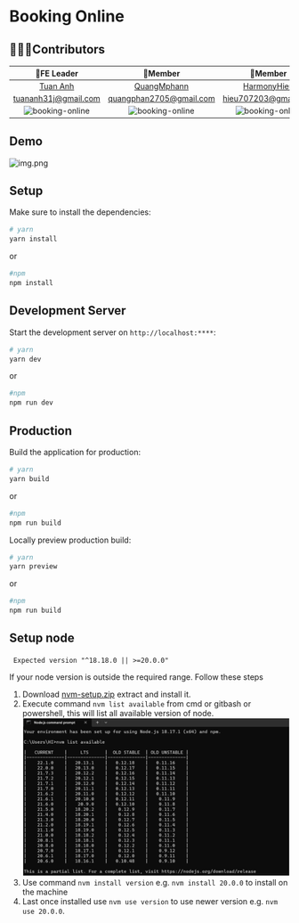# Booking Online

## 👨‍👩‍👦Contributors
| **🚀FE Leader** | **🚀Member** | **🚀Member** | **🚀Member** | **🚀Member** | **🚀Member** | **🚀Member** |
| :-: | :-: | :-: | :-: | :-: | :-: | :-: |
| [Tuan Anh](https://gitlab.com/tuananh31j) | [QuangMphann](https://gitlab.com/quangphan2705) | [HarmonyHieu](https://gitlab.com/hieutvph46786) | [QuocJin](https://gitlab.com/QuocDL) | [sweetcter](https://gitlab.com/sweetcter) | [Đào Minh](https://gitlab.com/minhtit123) | [MWare CEO](https://gitlab.com/mwarevn) |
|<span style="font-size: 14px;">tuananh31j@gmail.com</span> | <span style="font-size: 14px;">quangphan2705@gmail.com</span> | <span style="font-size: 14px;">hieu707203@gmail.com</span> | <span style="font-size: 14px;">quoclcph18659@gmail.com</span> | <span style="font-size: 14px;">daylasep0175@gmail.com</span>  | <span style="font-size: 14px;">minhdd15112003@gmail.com</span> |  <span style="font-size: 14px;">hunterwolf.work@gmail.com</span>  |
| <img src="https://gitlab.com/uploads/-/system/user/avatar/20802711/avatar.png?width=800" width="100" alt="booking-online" /> | <img src="https://gitlab.com/uploads/-/system/user/avatar/20865606/avatar.png?width=800" width="100" alt="booking-online" /> | <img src="https://gitlab.com/uploads/-/system/user/avatar/20865424/avatar.png?width=800" width="100" alt="booking-online" /> | <img src="https://gitlab.com/uploads/-/system/user/avatar/21032846/avatar.png?width=800" width="100" alt="booking-online" /> | <img src="https://gitlab.com/uploads/-/system/user/avatar/20802710/avatar.png?width=800" width="100" alt="booking-online" /> |<img src="https://gitlab.com/uploads/-/system/user/avatar/21502648/avatar.png?width=800" width="100" alt="booking-online" /> |<img src="https://gitlab.com/uploads/-/system/user/avatar/14881190/avatar.png?width=800" width="100" alt="booking-online" /> |

## Demo

![img.png](demo.gif)

## Setup

Make sure to install the dependencies:

```bash
# yarn
yarn install
```

or

```bash
#npm
npm install
```

## Development Server

Start the development server on `http://localhost:****`:

```bash
# yarn
yarn dev
```

or

```bash
#npm
npm run dev
```

## Production

Build the application for production:

```bash
# yarn
yarn build
```

or

```bash
#npm
npm run build
```

Locally preview production build:

```bash
# yarn
yarn preview
```

or

```bash
#npm
npm run build
```

## Setup node

` Expected version "^18.18.0 || >=20.0.0"`

If your node version is outside the required range.
Follow these steps

1. Download [nvm-setup.zip](https://github.com/coreybutler/nvm-windows/releases/download/1.1.7/nvm-setup.zip) extract and install it.
2. Execute command `nvm list available` from cmd or gitbash or powershell, this will list all available version of node.
   ![img.png](img.png)
3. Use command `nvm install version` e.g. `nvm install 20.0.0` to install on the machine
4. Last once installed use `nvm use version` to use newer version e.g. `nvm use 20.0.0`.
